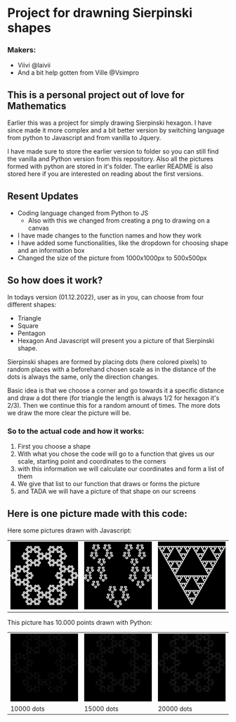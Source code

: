 # Project for drawning Sierpinski shapes

### Makers:
* Viivi @laivii
* And a bit help gotten from Ville @Vsimpro

## This is a personal project out of love for Mathematics

Earlier this was a project for simply drawing Sierpinski hexagon. I have since made it more complex and a bit better version by switching language from python to Javascript and from vanilla to Jquery. 

I have made sure to store the earlier version to folder so you can still find the vanilla and Python version from this repository. Also all the pictures formed with python are stored in it's folder. The earlier README is also stored here if you are interested on reading about the first versions.

## Resent Updates
* Coding language changed from Python to JS
    * Also with this we changed from creating a png to drawing on a canvas
* I have made changes to the function names and how they work
* I have added some functionalities, like the dropdown for choosing shape and an information box
* Changed the size of the picture from 1000x1000px to 500x500px

## So how does it work?
In todays version (01.12.2022), user as in you, can choose from four different shapes:
* Triangle
* Square
* Pentagon
* Hexagon
And Javascript will present you a picture of that Sierpinski shape.

Sierpinski shapes are formed by placing dots (here colored pixels) to random places with a beforehand chosen scale as in the distance of the dots is always the same, only the direction changes.

Basic idea is that we choose a corner and go towards it a specific distance and draw a dot there (for triangle the length is always 1/2 for hexagon it's 2/3). Then we continue this for a random amount of times. The more dots we draw the more clear the picture will be.

### So to the actual code and how it works:
1. First you choose a shape
2. With what you chose the code will go to a function that gives us our scale, starting point and coordinates to the corners
3. with this information we will calculate our coordinates and form a list of them
4. We give that list to our function that draws or forms the picture
5. and TADA we will have a picture of that shape on our screens

## Here is one picture made with this code:
Here some pictures drawn with Javascript:
<table>
    <tr>
        <td><img src="images/sierpinski_hexagon.png"></td> 
        <td><img src="images/sierpinski_pentagon.png"></td> 
        <td><img src="images/sierpinski_triangle.png"></td>
    </tr>
</table>

This picture has 10.000 points drawn with Python:
<table>
    <tr>
        <td><img src="Python/pictures/sierpinski10_000_black.png"></td> 
        <td><img src="Python/pictures/sierpinski15_000_black.png"></td> 
        <td><img src="Python/pictures/sierpinski20_000_black.png"></td>
    </tr>
    <tr>
       <td>10000 dots</td>
       <td>15000 dots</td>
       <td>20000 dots</td>
    </tr>
</table>
